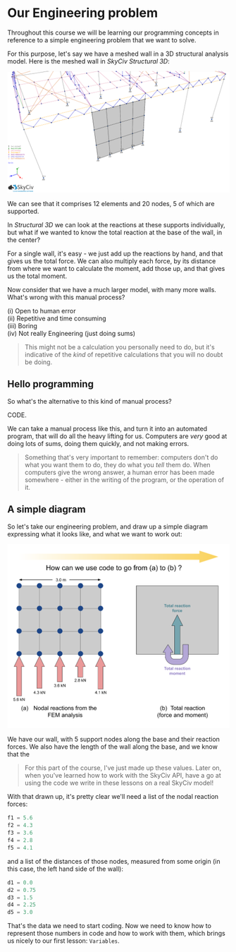 # Our Engineering problem

Throughout this course we will be learning our programming concepts in reference to a simple engineering problem that we want to solve.

For this purpose, let's say we have a meshed wall in a 3D structural analysis model. Here is the meshed wall in _SkyCiv Structural 3D_:

<img src="wall-in-context.png">

We can see that it comprises 12 elements and 20 nodes, 5 of which are supported.

In _Structural 3D_ we can look at the reactions at these supports individually, but what if we wanted to know the total reaction at the base of the wall, in the center?

For a single wall, it's easy - we just add up the reactions by hand, and that gives us the total force. We can also multiply each force, by its distance from where we want to calculate the moment, add those up, and that gives us the total moment.

Now consider that we have a much larger model, with many more walls. What's wrong with this manual process?

(i)     Open to human error<br>
(ii)    Repetitive and time consuming<br>
(iii)   Boring<br>
(iv)    Not really Engineering (just doing sums)<br>

>This might not be a calculation you personally need to do, but it's indicative of the _kind_ of repetitive calculations that you will no doubt be doing.

## Hello programming

So what's the alternative to this kind of manual process?

CODE.

We can take a manual process like this, and turn it into an automated program, that will do all the heavy lifting for us.
Computers are _very_ good at doing lots of sums, doing them quickly, and not making errors. 

> Something that's very important to remember: computers don't do what you want them to do, they do what you _tell_ them do. When computers give the wrong answer, a human error has been made somewhere - either in the writing of the program, or the operation of it.

## A simple diagram

So let's take our engineering problem, and draw up a simple diagram expressing what it looks like, and what we want to work out:

<img src="wall-reactions.svg">

We have our wall, with 5 support nodes along the base and their reaction forces. We also have the length of the wall along the base, and we know that the 
>For this part of the course, I've just made up these values. Later on, when you've learned how to work with the SkyCiv API, have a go at using the code we write in these lessons on a real SkyCiv model!

With that drawn up, it's pretty clear we'll need a list of the nodal reaction forces:

```python
f1 = 5.6
f2 = 4.3
f3 = 3.6
f4 = 2.8
f5 = 4.1
```

and a list of the distances of those nodes, measured from some origin (in this case, the left hand side of the wall):

```python
d1 = 0.0
d2 = 0.75
d3 = 1.5
d4 = 2.25
d5 = 3.0
```

That's the data we need to start coding. Now we need to know how to represent those numbers in code and how to work with them, which brings us nicely to our first lesson: `Variables`.